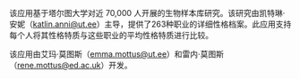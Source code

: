 该应用基于塔尔图大学对近 70,000 人开展的生物样本库研究。该研究由凯特琳·安妮（katlin.anni@ut.ee）主导，提供了263种职业的详细性格档案。此应用支持每个人将其性格特质与这些职业的平均性格特质进行比较。

该应用由艾玛·莫图斯（emma.mottus@ut.ee）和雷内·莫图斯（rene.mottus@ed.ac.uk）开发。
